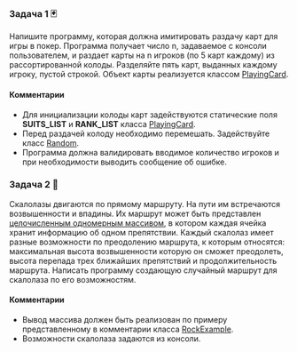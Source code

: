 
### Задача 1 🃏

Напишите программу, которая должна имитировать раздачу карт для игры в покер.
Программа получает число n, задаваемое с консоли пользователем, и раздает карты
на n  игроков (по 5 карт каждому) из рассортированной колоды.
Разделяйте пять карт, выданных каждому игроку, пустой строкой.
Объект карты реализуется классом [PlayingCard][1].

#### Комментарии
* Для инициализации колоды карт задействуются статические поля **SUITS_LIST** и **RANK_LIST** 
класса [PlayingCard][1].
* Перед раздачей колоду необходимо перемешать. Задействуйте класс [Random][2].
* Программа должна валидировать вводимое количество игроков и при необходимости
выводить сообщение об ошибке.


[1]: src/main/java/ru/bgpu/task/arrays/PlayingCard.java
[2]: https://docs.oracle.com/javase/8/docs/api/java/util/Random.html

### Задача 2 🧗

Скалолазы двигаются по прямому маршруту. На пути им встречаются возвышенности и впадины.
Их маршрут может быть представлен [целочисленным одномерным массивом][3], в котором каждая ячейка
хранит информацию об одном препятствии. Каждый скалолаз имеет разные возможности по преодолению
маршрута, к которым относятся: максимальная высота возвышенности которую он сможет преодолеть,
высота перепада трех ближайших препятствий и продолжительность маршрута. Написать программу создающую
случайный маршрут для скалолаза по его возможностям.

#### Комментарии
* Вывод массива должен быть реализован по примеру представленному в комментарии класса [RockExample][3].
* Возможности скалолаза задаются из консоли.

[3]: src/main/java/ru/bgpu/task/arrays/RockExample.java